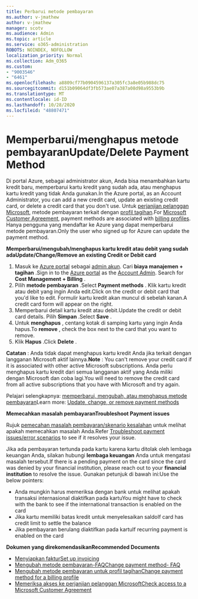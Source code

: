 ```yaml
---
title: Perbarui metode pembayaran
ms.author: v-jmathew
author: v-jmathew
manager: scotv
ms.audience: Admin
ms.topic: article
ms.service: o365-administration
ROBOTS: NOINDEX, NOFOLLOW
localization_priority: Normal
ms.collection: Adm_O365
ms.custom:
- "9003546"
- "6461"
ms.openlocfilehash: a8809cf77b0904596137a305fc3a8e05b988dc75
ms.sourcegitcommit: d151b09064df3fb573ae07a387a08d98a9553b9b
ms.translationtype: MT
ms.contentlocale: id-ID
ms.lasthandoff: 10/28/2020
ms.locfileid: "48807471"
---
```

# <a name="updatedelete-payment-method"></a><span data-ttu-id="96e2e-102">Memperbarui/menghapus metode pembayaran</span><span class="sxs-lookup"><span data-stu-id="96e2e-102">Update/Delete Payment Method</span></span>

<span data-ttu-id="96e2e-103">Di portal Azure, sebagai administrator akun, Anda bisa menambahkan kartu kredit baru, memperbarui kartu kredit yang sudah ada, atau menghapus kartu kredit yang tidak Anda gunakan.</span><span class="sxs-lookup"><span data-stu-id="96e2e-103">In the Azure portal, as an Account Administrator, you can add a new credit card, update an existing credit card, or delete a credit card that you don't use.</span></span> <span data-ttu-id="96e2e-104">Untuk [perjanjian pelanggan Microsoft](https://docs.microsoft.com/azure/billing/billing-how-to-change-credit-card?WT.mc_id=Portal-Microsoft_Azure_Support#check-access-to-a-microsoft-customer-agreement), metode pembayaran terkait dengan [profil tagihan](https://docs.microsoft.com/azure/billing/billing-how-to-change-credit-card?WT.mc_id=Portal-Microsoft_Azure_Support#change-payment-method-for-a-billing-profile).</span><span class="sxs-lookup"><span data-stu-id="96e2e-104">For [Microsoft Customer Agreement](https://docs.microsoft.com/azure/billing/billing-how-to-change-credit-card?WT.mc_id=Portal-Microsoft_Azure_Support#check-access-to-a-microsoft-customer-agreement), payment methods are associated with [billing profiles](https://docs.microsoft.com/azure/billing/billing-how-to-change-credit-card?WT.mc_id=Portal-Microsoft_Azure_Support#change-payment-method-for-a-billing-profile).</span></span> <span data-ttu-id="96e2e-105">Hanya pengguna yang mendaftar ke Azure yang dapat memperbarui metode pembayaran.</span><span class="sxs-lookup"><span data-stu-id="96e2e-105">Only the user who signed up for Azure can update the payment method.</span></span>

<span data-ttu-id="96e2e-106">**Memperbarui/mengubah/menghapus kartu kredit atau debit yang sudah ada**</span><span class="sxs-lookup"><span data-stu-id="96e2e-106">**Update/Change/Remove an existing Credit or Debit card**</span></span>

1.  <span data-ttu-id="96e2e-107">Masuk ke [Azure portal](https://portal.azure.com/) sebagai [admin akun](https://docs.microsoft.com/azure/billing/billing-subscription-transfer?WT.mc_id=Portal-Microsoft_Azure_Support#whoisaa). Cari **biaya manajemen + tagihan** .</span><span class="sxs-lookup"><span data-stu-id="96e2e-107">Sign in to the [Azure portal](https://portal.azure.com/) as the [Account Admin](https://docs.microsoft.com/azure/billing/billing-subscription-transfer?WT.mc_id=Portal-Microsoft_Azure_Support#whoisaa). Search for **Cost Management + Billing** .</span></span>
2.  <span data-ttu-id="96e2e-108">Pilih **metode pembayaran** .</span><span class="sxs-lookup"><span data-stu-id="96e2e-108">Select **Payment methods** .</span></span> <span data-ttu-id="96e2e-109">Klik kartu kredit atau debit yang ingin Anda edit.</span><span class="sxs-lookup"><span data-stu-id="96e2e-109">Click on the credit or debit card that you'd like to edit.</span></span> <span data-ttu-id="96e2e-110">Formulir kartu kredit akan muncul di sebelah kanan.</span><span class="sxs-lookup"><span data-stu-id="96e2e-110">A credit card form will appear on the right.</span></span>
3.  <span data-ttu-id="96e2e-111">Memperbarui detail kartu kredit atau debit.</span><span class="sxs-lookup"><span data-stu-id="96e2e-111">Update the credit or debit card details.</span></span> <span data-ttu-id="96e2e-112">Pilih **Simpan** .</span><span class="sxs-lookup"><span data-stu-id="96e2e-112">Select **Save** .</span></span>
4.  <span data-ttu-id="96e2e-113">Untuk **menghapus** , centang kotak di samping kartu yang ingin Anda hapus.</span><span class="sxs-lookup"><span data-stu-id="96e2e-113">To **remove** , check the box next to the card that you want to remove.</span></span>
5.  <span data-ttu-id="96e2e-114">Klik **Hapus** .</span><span class="sxs-lookup"><span data-stu-id="96e2e-114">Click **Delete** .</span></span>

<span data-ttu-id="96e2e-115">**Catatan** : Anda tidak dapat menghapus kartu kredit Anda jika terkait dengan langganan Microsoft aktif lainnya.</span><span class="sxs-lookup"><span data-stu-id="96e2e-115">**Note** : You can't remove your credit card if it is associated with other active Microsoft subscriptions.</span></span> <span data-ttu-id="96e2e-116">Anda perlu menghapus kartu kredit dari semua langganan aktif yang Anda miliki dengan Microsoft dan coba lagi.</span><span class="sxs-lookup"><span data-stu-id="96e2e-116">You will need to remove the credit card from all active subscriptions that you have with Microsoft and try again.</span></span>

<span data-ttu-id="96e2e-117">Pelajari selengkapnya: [memperbarui, mengubah, atau menghapus metode pembayaran](https://docs.microsoft.com/azure/billing/billing-how-to-change-credit-card?WT.mc_id=Portal-Microsoft_Azure_Support)</span><span class="sxs-lookup"><span data-stu-id="96e2e-117">Learn more: [Update, change, or remove payment methods](https://docs.microsoft.com/azure/billing/billing-how-to-change-credit-card?WT.mc_id=Portal-Microsoft_Azure_Support)</span></span>

<span data-ttu-id="96e2e-118">**Memecahkan masalah pembayaran**</span><span class="sxs-lookup"><span data-stu-id="96e2e-118">**Troubleshoot Payment issues**</span></span>

<span data-ttu-id="96e2e-119">Rujuk [pemecahan masalah pembayaran/skenario kesalahan](https://support.microsoft.com/help/4505172/troubleshooting-payment-issues) untuk melihat apakah memecahkan masalah Anda.</span><span class="sxs-lookup"><span data-stu-id="96e2e-119">Refer [Troubleshoot payment issues/error scenarios](https://support.microsoft.com/help/4505172/troubleshooting-payment-issues) to see if it resolves your issue.</span></span>

<span data-ttu-id="96e2e-120">Jika ada pembayaran tertunda pada kartu karena kartu ditolak oleh lembaga keuangan Anda, silakan hubungi **lembaga keuangan** Anda untuk mengatasi masalah tersebut.</span><span class="sxs-lookup"><span data-stu-id="96e2e-120">If there is a pending payment on the card since the card was denied by your financial institution, please reach out to your **financial institution** to resolve the issue.</span></span> <span data-ttu-id="96e2e-121">Gunakan petunjuk di bawah ini:</span><span class="sxs-lookup"><span data-stu-id="96e2e-121">Use the below pointers:</span></span>

- <span data-ttu-id="96e2e-122">Anda mungkin harus memeriksa dengan bank untuk melihat apakah transaksi internasional diaktifkan pada kartu</span><span class="sxs-lookup"><span data-stu-id="96e2e-122">You might have to check with the bank to see if the international transaction is enabled on the card</span></span>
- <span data-ttu-id="96e2e-123">Jika kartu memiliki batas kredit untuk menyelesaikan saldo</span><span class="sxs-lookup"><span data-stu-id="96e2e-123">If card has credit limit to settle the balance</span></span>
- <span data-ttu-id="96e2e-124">Jika pembayaran berulang diaktifkan pada kartu</span><span class="sxs-lookup"><span data-stu-id="96e2e-124">If recurring payment is enabled on the card</span></span>

<span data-ttu-id="96e2e-125">**Dokumen yang direkomendasikan**</span><span class="sxs-lookup"><span data-stu-id="96e2e-125">**Recommended Documents**</span></span>

- [<span data-ttu-id="96e2e-126">Menyiapkan faktur</span><span class="sxs-lookup"><span data-stu-id="96e2e-126">Set up invoicing</span></span>](https://azure.microsoft.com/pricing/invoicing/)
- [<span data-ttu-id="96e2e-127">Mengubah metode pembayaran-FAQ</span><span class="sxs-lookup"><span data-stu-id="96e2e-127">Change payment method- FAQ</span></span>](https://docs.microsoft.com/azure/billing/billing-how-to-change-credit-card?WT.mc_id=Portal-Microsoft_Azure_Support#frequently-asked-questions)
- [<span data-ttu-id="96e2e-128">Mengubah metode pembayaran untuk profil tagihan</span><span class="sxs-lookup"><span data-stu-id="96e2e-128">Change payment method for a billing profile</span></span>](https://docs.microsoft.com/azure/billing/billing-how-to-change-credit-card?WT.mc_id=Portal-Microsoft_Azure_Support#change-payment-method-for-a-billing-profile)
- [<span data-ttu-id="96e2e-129">Memeriksa akses ke perjanjian pelanggan Microsoft</span><span class="sxs-lookup"><span data-stu-id="96e2e-129">Check access to a Microsoft Customer Agreement</span></span>](https://docs.microsoft.com/azure/billing/billing-how-to-change-credit-card?WT.mc_id=Portal-Microsoft_Azure_Support#check-access-to-a-microsoft-customer-agreement)
